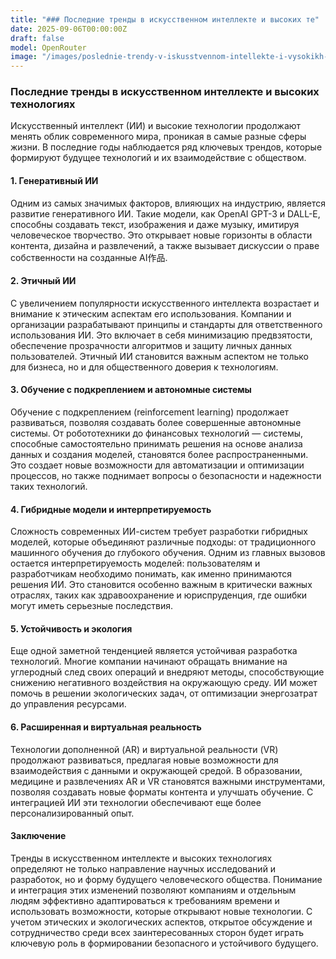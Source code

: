 ```yaml
---
title: "### Последние тренды в искусственном интеллекте и высоких те"
date: 2025-09-06T00:00:00Z
draft: false
model: OpenRouter
image: "/images/poslednie-trendy-v-iskusstvennom-intellekte-i-vysokikh-te.png"
---
```


### Последние тренды в искусственном интеллекте и высоких технологиях

Искусственный интеллект (ИИ) и высокие технологии продолжают менять облик современного мира, проникая в самые разные сферы жизни. В последние годы наблюдается ряд ключевых трендов, которые формируют будущее технологий и их взаимодействие с обществом.

#### 1. Генеративный ИИ

Одним из самых значимых факторов, влияющих на индустрию, является развитие генеративного ИИ. Такие модели, как OpenAI GPT-3 и DALL-E, способны создавать текст, изображения и даже музыку, имитируя человеческое творчество. Это открывает новые горизонты в области контента, дизайна и развлечений, а также вызывает дискуссии о праве собственности на созданные AI作品.

#### 2. Этичный ИИ

С увеличением популярности искусственного интеллекта возрастает и внимание к этическим аспектам его использования. Компании и организации разрабатывают принципы и стандарты для ответственного использования ИИ. Это включает в себя минимизацию предвзятости, обеспечение прозрачности алгоритмов и защиту личных данных пользователей. Этичный ИИ становится важным аспектом не только для бизнеса, но и для общественного доверия к технологиям.

#### 3. Обучение с подкреплением и автономные системы

Обучение с подкреплением (reinforcement learning) продолжает развиваться, позволяя создавать более совершенные автономные системы. От робототехники до финансовых технологий — системы, способные самостоятельно принимать решения на основе анализа данных и создания моделей, становятся более распространенными. Это создает новые возможности для автоматизации и оптимизации процессов, но также поднимает вопросы о безопасности и надежности таких технологий.

#### 4. Гибридные модели и интерпретируемость

Сложность современных ИИ-систем требует разработки гибридных моделей, которые объединяют различные подходы: от традиционного машинного обучения до глубокого обучения. Одним из главных вызовов остается интерпретируемость моделей: пользователям и разработчикам необходимо понимать, как именно принимаются решения ИИ. Это становится особенно важным в критически важных отраслях, таких как здравоохранение и юриспруденция, где ошибки могут иметь серьезные последствия.

#### 5. Устойчивость и экология

Еще одной заметной тенденцией является устойчивая разработка технологий. Многие компании начинают обращать внимание на углеродный след своих операций и внедряют методы, способствующие снижению негативного воздействия на окружающую среду. ИИ может помочь в решении экологических задач, от оптимизации энергозатрат до управления ресурсами.

#### 6. Расширенная и виртуальная реальность

Технологии дополненной (AR) и виртуальной реальности (VR) продолжают развиваться, предлагая новые возможности для взаимодействия с данными и окружающей средой. В образовании, медицине и развлечениях AR и VR становятся важными инструментами, позволяя создавать новые форматы контента и улучшать обучение. С интеграцией ИИ эти технологии обеспечивают еще более персонализированный опыт.

#### Заключение

Тренды в искусственном интеллекте и высоких технологиях определяют не только направление научных исследований и разработок, но и форму будущего человеческого общества. Понимание и интеграция этих изменений позволяют компаниям и отдельным людям эффективно адаптироваться к требованиям времени и использовать возможности, которые открывают новые технологии. С учетом этических и экологических аспектов, открытое обсуждение и сотрудничество среди всех заинтересованных сторон будет играть ключевую роль в формировании безопасного и устойчивого будущего.
